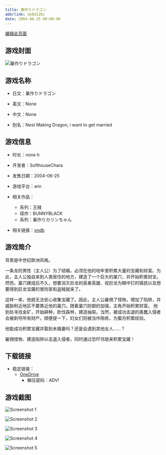 ```yaml
---
title: 巣作りドラゴン
abbrlink: 3e8d12bc
date: 2004-06-25 00:00:00
---
```

[编辑此页面](https://github.com/ACG-3/ADV3-source/blob/main/source/_posts/games/%E5%B7%A3%E4%BD%9C%E3%82%8A%E3%83%89%E3%83%A9%E3%82%B4%E3%83%B3.md)

## 游戏封面

![巣作りドラゴン](https://pan.timero.xyz/onedrive/img_lib_001/%E5%B7%A3%E4%BD%9C%E3%82%8A%E3%83%89%E3%83%A9%E3%82%B4%E3%83%B3_cover.avif)


## 游戏名称

- 日文：巣作りドラゴン
- 英文：None
- 中文：None

- 别名：Nest Making Dragon, i want to get married


## 游戏信息

- 时长：none h
- 开发者：SofthouseChara
- 发售日期：2004-06-25
- 游戏平台：win
- 相关作品：
   - 系列：王賊
   - 续作：BUNNYBLACK
   - 系列：巣作りカリンちゃん

- 相关链接：[vndb](https://vndb.org/v1086)


## 游戏简介

背景是中世纪欧洲风格。

一条龙的男性（主人公）为了结婚，必须在他的地牢里积累大量的宝藏和财富。为此，主人公独自来到人类居住的地方，建造了一个巨大的巢穴，并开始积累财宝。然而，巢穴建成后不久，想要消灭巨龙的英勇英雄、视巨龙为眼中钉的镇民以及想要得到巨龙宝藏的冒险家和盗贼就来了。

这样一来，他就无法安心收集宝藏了。因此，主人公雇佣了怪物，增加了陷阱，并威胁附近地区不要靠近他的巢穴。随着巢穴防御的加强，主角开始积累财富。  他到处寻找金矿，开始耕种，砍伐森林，建造抽屉。当然，被成功击退的愚蠢入侵者会被剥夺所有财产。顺便提一下，妇女们则被当作陪练，为蜜月积累经验。

他能成功积累宝藏并娶到未婚妻吗？还是会遇到其他女人......？



雇佣怪物、建造陷阱以击退入侵者，同时通过恐吓邻居来积累宝藏！


## 下载链接

- 稳定链接：
    - [OneDrive](https://pan.timero.xyz/onedrive/adv_lib_001/%E5%B7%A3%E4%BD%9C%E3%82%8A%E3%83%89%E3%83%A9%E3%82%B4%E3%83%B3)
        - 解压密码：ADV!



## 游戏截图


![Screenshot 1](https://pan.timero.xyz/onedrive/img_lib_001/%E5%B7%A3%E4%BD%9C%E3%82%8A%E3%83%89%E3%83%A9%E3%82%B4%E3%83%B3_Screenshot_1.avif)

![Screenshot 2](https://pan.timero.xyz/onedrive/img_lib_001/%E5%B7%A3%E4%BD%9C%E3%82%8A%E3%83%89%E3%83%A9%E3%82%B4%E3%83%B3_Screenshot_2.avif)

![Screenshot 3](https://pan.timero.xyz/onedrive/img_lib_001/%E5%B7%A3%E4%BD%9C%E3%82%8A%E3%83%89%E3%83%A9%E3%82%B4%E3%83%B3_Screenshot_3.avif)

![Screenshot 4](https://pan.timero.xyz/onedrive/img_lib_001/%E5%B7%A3%E4%BD%9C%E3%82%8A%E3%83%89%E3%83%A9%E3%82%B4%E3%83%B3_Screenshot_4.avif)

![Screenshot 5](https://pan.timero.xyz/onedrive/img_lib_001/%E5%B7%A3%E4%BD%9C%E3%82%8A%E3%83%89%E3%83%A9%E3%82%B4%E3%83%B3_Screenshot_5.avif)

